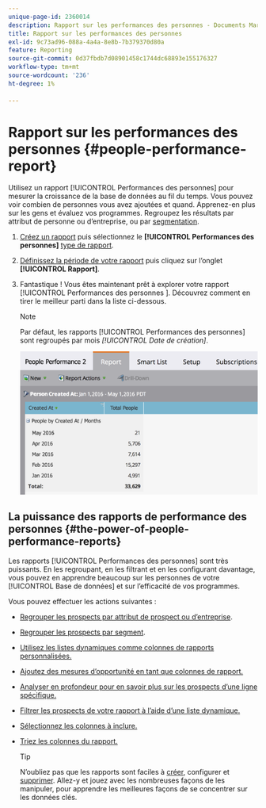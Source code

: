 ```yaml
---
unique-page-id: 2360014
description: Rapport sur les performances des personnes - Documents Marketo - Documentation du produit
title: Rapport sur les performances des personnes
exl-id: 9c73ad96-088a-4a4a-8e8b-7b379370d80a
feature: Reporting
source-git-commit: 0d37fbdb7d08901458c1744dc68893e155176327
workflow-type: tm+mt
source-wordcount: '236'
ht-degree: 1%

---
```


# Rapport sur les performances des personnes {#people-performance-report}

Utilisez un rapport [!UICONTROL Performances des personnes] pour mesurer la croissance de la base de données au fil du temps. Vous pouvez voir combien de personnes vous avez ajoutées et quand. Apprenez-en plus sur les gens et évaluez vos programmes. Regroupez les résultats par attribut de personne ou d’entreprise, ou par [segmentation](/help/marketo/product-docs/personalization/segmentation-and-snippets/segmentation/create-a-segmentation.md).

1. [Créez un rapport](/help/marketo/product-docs/reporting/basic-reporting/creating-reports/create-a-report-in-a-program.md) puis sélectionnez le **[!UICONTROL Performances des personnes]** [type de rapport](/help/marketo/product-docs/reporting/basic-reporting/report-types/report-type-overview.md).

1. [Définissez la période de votre rapport](/help/marketo/product-docs/reporting/basic-reporting/editing-reports/change-a-report-time-frame.md) puis cliquez sur l’onglet **[!UICONTROL Rapport]**.

1. Fantastique ! Vous êtes maintenant prêt à explorer votre rapport [!UICONTROL  Performances des personnes ]. Découvrez comment en tirer le meilleur parti dans la liste ci-dessous.

   >[!NOTE]
   >
   >Par défaut, les rapports [!UICONTROL Performances des personnes] sont regroupés par mois *[!UICONTROL Date de création]*.

   ![](assets/one.png)

## La puissance des rapports de performance des personnes {#the-power-of-people-performance-reports}

Les rapports [!UICONTROL Performances des personnes] sont très puissants. En les regroupant, en les filtrant et en les configurant davantage, vous pouvez en apprendre beaucoup sur les personnes de votre [!UICONTROL Base de données] et sur l’efficacité de vos programmes.

Vous pouvez effectuer les actions suivantes :

* [Regrouper les prospects par attribut de prospect ou d’entreprise](/help/marketo/product-docs/reporting/basic-reporting/report-activity/group-person-reports-by-attribute.md).
* [Regrouper les prospects par segment](/help/marketo/product-docs/personalization/segmentation-and-snippets/segmentation/group-person-reports-by-segment.md).
* [Utilisez les listes dynamiques comme colonnes de rapports personnalisées.](/help/marketo/product-docs/reporting/basic-reporting/editing-reports/add-custom-columns-to-a-person-report.md)
* [Ajoutez des mesures d’opportunité en tant que colonnes de rapport.](/help/marketo/product-docs/reporting/basic-reporting/editing-reports/add-opportunity-columns-to-a-lead-report.md)
* [Analyser en profondeur pour en savoir plus sur les prospects d’une ligne spécifique.](/help/marketo/product-docs/reporting/basic-reporting/report-activity/drill-down-in-a-people-performance-report.md)
* [Filtrer les prospects de votre rapport à l’aide d’une liste dynamique.](/help/marketo/product-docs/reporting/basic-reporting/editing-reports/filter-people-in-a-report-with-a-smart-list.md)
* [Sélectionnez les colonnes à inclure.](/help/marketo/product-docs/reporting/basic-reporting/editing-reports/select-report-columns.md)
* [Triez les colonnes du rapport.](/help/marketo/product-docs/reporting/basic-reporting/editing-reports/sort-report-on-columns.md)

  >[!TIP]
  >
  >N’oubliez pas que les rapports sont faciles à [créer](/help/marketo/product-docs/reporting/basic-reporting/creating-reports/create-a-report-in-a-program.md), configurer et [supprimer](/help/marketo/product-docs/reporting/basic-reporting/report-activity/delete-a-report.md). Allez-y et jouez avec les nombreuses façons de les manipuler, pour apprendre les meilleures façons de se concentrer sur les données clés.
